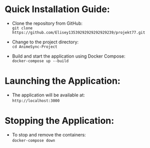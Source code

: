 <h1>Quick Installation Guide:</h1>

- Clone the repository from GitHub:  
  `git clone https://github.com/Elisey13539292929292929239/projekt77.git`

- Change to the project directory:  
  `cd AnimeSync-Project`

- Build and start the application using Docker Compose:  
  `docker-compose up --build`

<h1>Launching the Application:</h1>

- The application will be available at:  
  `http://localhost:3000`

<h1>Stopping the Application:</h1>

- To stop and remove the containers:  
  `docker-compose down`
